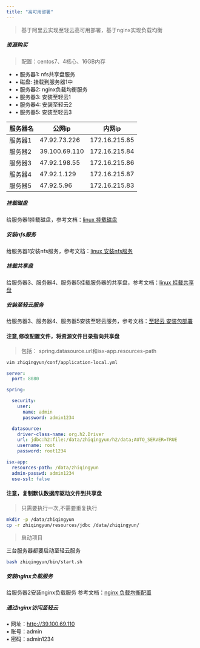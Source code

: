 ```yaml
---
title: "高可用部署"
---
```


> 基于阿里云实现至轻云高可用部署，基于nginx实现负载均衡

##### 资源购买

> 配置：centos7、4核心、16GB内存

- ▪ 服务器1: nfs共享盘服务
- ▪ 磁盘: 挂载到服务器1中
- ▪ 服务器2: nginx负载均衡服务
- ▪ 服务器3: 安装至轻云1
- ▪ 服务器4: 安装至轻云2
- ▪ 服务器5: 安装至轻云3

| 服务器名 | 公网ip          | 内网ip          |
|------|---------------|---------------|
| 服务器1 | 47.92.73.226  | 172.16.215.85 |
| 服务器2 | 39.100.69.110 | 172.16.215.84 |
| 服务器3 | 47.92.198.55  | 172.16.215.86 |
| 服务器4 | 47.92.1.129   | 172.16.215.87 |
| 服务器5 | 47.92.5.96    | 172.16.215.83 |

##### 挂载磁盘

给服务器1挂载磁盘，参考文档：[linux 挂载磁盘](https://ispong.isxcode.com/os/linux/linux%20%E6%8C%82%E8%BD%BD%E7%A3%81%E7%9B%98/)

##### 安装nfs服务

给服务器1安装nfs服务，参考文档：[linux 安装nfs服务](https://ispong.isxcode.com/os/linux/linux%20%E5%AE%89%E8%A3%85nfs%E6%9C%8D%E5%8A%A1/) 

##### 挂载共享盘

给服务器3、服务器4、服务器5挂载服务器的共享盘，参考文档：[linux 挂载共享盘](https://ispong.isxcode.com/os/linux/linux%20%E6%8C%82%E8%BD%BD%E5%85%B1%E4%BA%AB%E7%A3%81%E7%9B%98/)

##### 安装至轻云服务

给服务器3、服务器4、服务器5安装至轻云服务，参考文档：[至轻云 安装包部署](https://zhiqingyun.isxcode.com/docs/zh/1/2)

#### 注意,修改配置文件，将资源文件目录指向共享盘

> 包括： spring.datasource.url和isx-app.resources-path

```bash
vim zhiqingyun/conf/application-local.yml
```

```yaml
server:
  port: 8080

spring:

  security:
    user:
      name: admin
      password: admin1234

  datasource:
    driver-class-name: org.h2.Driver
    url: jdbc:h2:file:/data/zhiqingyun/h2/data;AUTO_SERVER=TRUE
    username: root
    password: root1234

isx-app:
  resources-path: /data/zhiqingyun
  admin-passwd: admin1234
  use-ssl: false
```

#### 注意，复制默认数据库驱动文件到共享盘

> 只需要执行一次,不需要重复执行

```bash
mkdir -p /data/zhiqingyun
cp -r zhiqingyun/resources/jdbc /data/zhiqingyun/
```

> 启动项目

三台服务器都要启动至轻云服务

```bash
bash zhiqingyun/bin/start.sh
```

##### 安装nginx负载服务

给服务器2安装nginx负载服务 参考文档：[nginx 负载均衡配置](https://ispong.isxcode.com/vue/nginx/nginx%20%E8%B4%9F%E8%BD%BD%E5%9D%87%E8%A1%A1%E9%85%8D%E7%BD%AE/)

##### 通过nginx访问至轻云

▪ 网址：http://39.100.69.110 <br/>
▪ 账号：admin <br/>
▪ 密码：admin1234